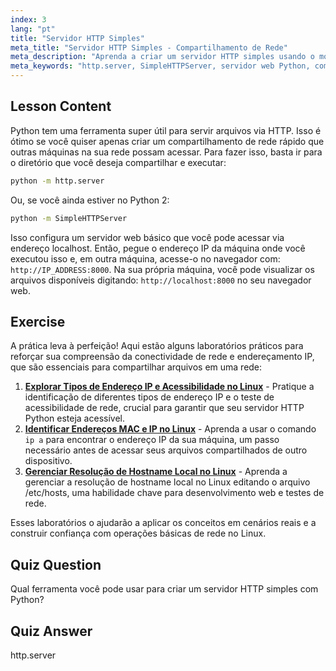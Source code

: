```yaml
---
index: 3
lang: "pt"
title: "Servidor HTTP Simples"
meta_title: "Servidor HTTP Simples - Compartilhamento de Rede"
meta_description: "Aprenda a criar um servidor HTTP simples usando o módulo http.server do Python. Compartilhe arquivos rapidamente em sua rede com este tutorial de Linux para iniciantes."
meta_keywords: "http.server, SimpleHTTPServer, servidor web Python, compartilhamento de arquivos, tutorial Linux, guia para iniciantes"
---
```


## Lesson Content

Python tem uma ferramenta super útil para servir arquivos via HTTP. Isso é ótimo se você quiser apenas criar um compartilhamento de rede rápido que outras máquinas na sua rede possam acessar. Para fazer isso, basta ir para o diretório que você deseja compartilhar e executar:

```bash
python -m http.server
```

Ou, se você ainda estiver no Python 2:

```bash
python -m SimpleHTTPServer
```

Isso configura um servidor web básico que você pode acessar via endereço localhost. Então, pegue o endereço IP da máquina onde você executou isso e, em outra máquina, acesse-o no navegador com: `http://IP_ADDRESS:8000`. Na sua própria máquina, você pode visualizar os arquivos disponíveis digitando: `http://localhost:8000` no seu navegador web.

## Exercise

A prática leva à perfeição! Aqui estão alguns laboratórios práticos para reforçar sua compreensão da conectividade de rede e endereçamento IP, que são essenciais para compartilhar arquivos em uma rede:

1. **[Explorar Tipos de Endereço IP e Acessibilidade no Linux](https://labex.io/pt/labs/comptia-explore-ip-address-types-and-reachability-in-linux-592780)** - Pratique a identificação de diferentes tipos de endereço IP e o teste de acessibilidade de rede, crucial para garantir que seu servidor HTTP Python esteja acessível.
2. **[Identificar Endereços MAC e IP no Linux](https://labex.io/pt/labs/comptia-identify-mac-and-ip-addresses-in-linux-592731)** - Aprenda a usar o comando `ip a` para encontrar o endereço IP da sua máquina, um passo necessário antes de acessar seus arquivos compartilhados de outro dispositivo.
3. **[Gerenciar Resolução de Hostname Local no Linux](https://labex.io/pt/labs/comptia-manage-local-hostname-resolution-in-linux-592792)** - Aprenda a gerenciar a resolução de hostname local no Linux editando o arquivo /etc/hosts, uma habilidade chave para desenvolvimento web e testes de rede.

Esses laboratórios o ajudarão a aplicar os conceitos em cenários reais e a construir confiança com operações básicas de rede no Linux.

## Quiz Question

Qual ferramenta você pode usar para criar um servidor HTTP simples com Python?

## Quiz Answer

http.server
